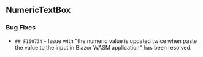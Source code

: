 ##  NumericTextBox

###    Bug Fixes

- `## F160734` - Issue with "the numeric value is updated twice when paste the value to the input in Blazor WASM application" has been resolved.

